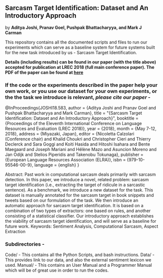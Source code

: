 ## Sarcasm Target Identification: Dataset and An Introductory Approach
by **Aditya Joshi, Pranav Goel, Pushpak Bhattacharyya, and Mark J Carman**

This repository contains all the documented scripts and files to run our experiments which can serve as a baseline system for future systems built for the new task introduced by us -  Sarcasm Target Identification.

**Details (including results) can be found in our paper (with the title above) accepted for publication at LREC 2018 (full main conference paper). The PDF of the paper can be found at [here](http://www.lrec-conf.org/proceedings/lrec2018/pdf/583.pdf)**

### If the code or the experiments described in the paper help your own work, or you use our dataset for your own experiments, or the the task we introduce is relevant, *please cite our paper* -
@InProceedings{JOSHI18.583,
  author = {Aditya Joshi and Pranav Goel and Pushpak Bhattacharyya and Mark Carman},
  title = "{Sarcasm Target Identification: Dataset and An Introductory Approach}",
  booktitle = {Proceedings of the Eleventh International Conference on Language Resources and Evaluation (LREC 2018)},
  year = {2018},
  month = {May 7-12, 2018},
  address = {Miyazaki, Japan},
  editor = {Nicoletta Calzolari (Conference chair) and Khalid Choukri and Christopher Cieri and Thierry Declerck and Sara Goggi and Koiti Hasida and Hitoshi Isahara and Bente Maegaard and Joseph Mariani and Hélène Mazo and Asuncion Moreno and Jan Odijk and Stelios Piperidis and Takenobu Tokunaga},
  publisher = {European Language Resources Association (ELRA)},
  isbn = {979-10-95546-00-9},
  language = {english}
  }
  
Abstract: Past work in computational sarcasm deals primarily with sarcasm detection. In this paper, we introduce a novel, related problem: sarcasm target identification (i.e., extracting the target of ridicule in a sarcastic sentence). As a benchmark, we introduce a new dataset for the task. This dataset is manually annotated for the sarcasm target in book snippets and tweets based on our formulation of the task. We then introduce an automatic approach for sarcasm target identification. It is based on a combination of two types of extractors: one based on rules, and another consisting of a statistical classifier. Our introductory approach establishes the viability of sarcasm target identification, and will serve as a baseline for future work.
Keywords: Sentiment Analysis, Computational Sarcasm, Aspect Extraction


### Subdirectories - 

Code/			- 		This contains all the Python Scripts, and bash instructions.
Data/			- 		This provides link to our data, and also the external sentiment lexicon we used.
Manual/			- 		This contains an User Manual and a Programmer Manual which will be of great use in order to run the codes.
